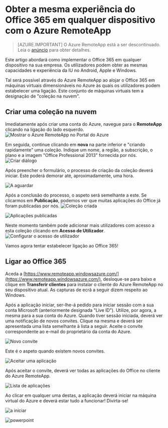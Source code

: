 <properties
   pageTitle="Obter a mesma experiência do Office 365 em qualquer dispositivo com o Azure RemoteApp | Microsoft Azure"
   description="Saiba como partilhar qualquer aplicação do Office 365 com os utilizadores através do Azure RemoteApp."
   services="remoteapp"
   documentationCenter=""
   authors="guscatalano"
   manager="mbaldwin"
   editor=""/>

<tags
   ms.service="remoteapp"
   ms.devlang="na"
   ms.topic="hero-article"
   ms.tgt_pltfrm="na"
   ms.workload="compute"
   ms.date="08/15/2016"
   ms.author="guscatal;elizapo"/>



# Obter a mesma experiência do Office 365 em qualquer dispositivo com o Azure RemoteApp

> [AZURE.IMPORTANT]
> O Azure RemoteApp está a ser descontinuado. Leia o [anúncio](https://go.microsoft.com/fwlink/?linkid=821148) para obter detalhes.

Este artigo abordará como implementar o Office 365 em qualquer dispositivo na sua empresa. Os utilizadores podem obter as mesmas capacidades e experiência da IU no Android, Apple e Windows.

Tal será possível através do Azure RemoteApp ao alojar o Office 365 em máquinas virtuais dimensionáveis no Azure às quais os utilizadores podem estabelecer uma ligação. Este conjunto de máquinas virtuais tem a designação de "coleção na nuvem".

## Criar uma coleção na nuvem

Imediatamente após criar uma conta do Azure, navegue para o **RemoteApp** clicando na ligação do lado esquerdo.
![Mostrar o Azure RemoteApp no Portal do Azure](./media/remoteapp-tutorial-o365anywhere/1-menu.png)

Em seguida, continue clicando em **nova** na parte inferior e "criando rapidamente" uma coleção. Indique um nome, a região, a subscrição, o plano e a imagem "Office Professional 2013" fornecida por nós.
![Criar diálogo](./media/remoteapp-tutorial-o365anywhere/2-quickcreate.png)

Após preencher o formulário, o processo de criação da coleção deverá iniciar. Este poderá demorar até, aproximadamente, uma hora.

![A aguardar](./media/remoteapp-tutorial-o365anywhere/3-waiting.png)

Após a conclusão do processo, o aspeto será semelhante a este. Se clicarmos em **Publicação**, podemos ver que muitas aplicações do Office já foram publicadas por nós.
![Coleção criada](./media/remoteapp-tutorial-o365anywhere/4-done.png)

![Aplicações publicadas](./media/remoteapp-tutorial-o365anywhere/5-publish.png)

Neste momento também pode adicionar mais utilizadores com acesso a esta coleção clicando em **Acesso de Utilizador**.
![Configurar o acesso de utilizador](./media/remoteapp-tutorial-o365anywhere/6-user.png)

Vamos agora tentar estabelecer ligação ao Office 365!

## Ligar ao Office 365

Aceda a [https://www.remoteapp.windowsazure.com/](https://www.remoteapp.windowsazure.com/), desloque-se para baixo e clique em **Transferir clientes** para instalar o cliente do Azure RemoteApp no seu dispositivo atual. As capturas de ecrã a seguir dizem respeito ao Windows.

Após a aplicação iniciar, ser-lhe-á pedido para iniciar sessão com a sua conta Microsoft (anteriormente designada "Live ID"). Utilize, por agora, a mesma para a sua conta do Azure. Quando tiver sessão iniciada, deverá ver uma notificação de novos convites. Clique na mesma e deverá ser apresentada uma lista semelhante à lista a seguir. Aceite o convite correspondente ao e-mail do proprietário da conta do Azure.

![Novo convite](./media/remoteapp-tutorial-o365anywhere/7-araclient.png)

Este é o aspeto quando existem novos convites.

![Aceitar uma aplicação](./media/remoteapp-tutorial-o365anywhere/8-invitation.png)

Após aceitar o convite, deverá ver todas as aplicações do Office no cliente do Azure RemoteApp.

![Lista de aplicações](./media/remoteapp-tutorial-o365anywhere/9-work.png)

Ao clicar em qualquer uma destas, a aplicação deverá iniciar na máquina virtual do Azure e deverá estar tudo a funcionar! Divirta-se!

![a iniciar](./media/remoteapp-tutorial-o365anywhere/10-arastart.png)

![powerpoint](./media/remoteapp-tutorial-o365anywhere/11-pp.png)



<!--HONumber=Sep16_HO3-->


